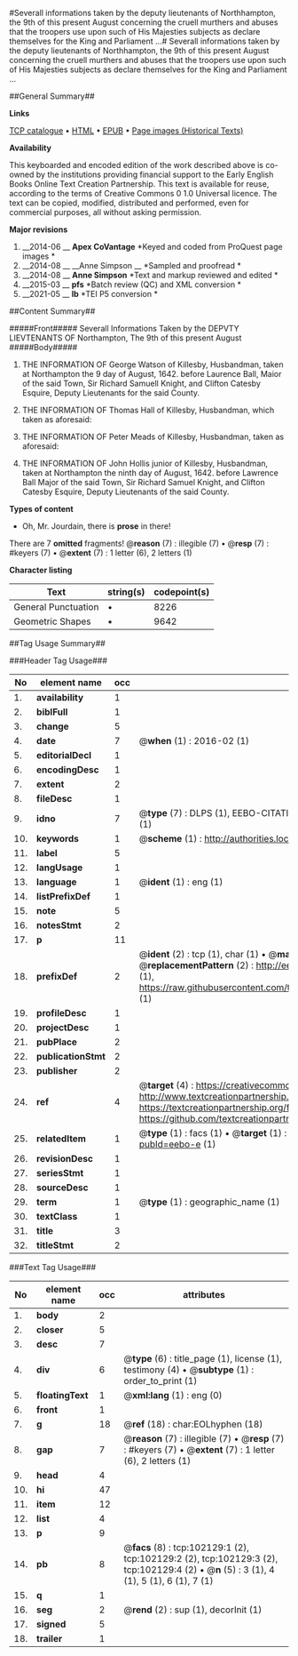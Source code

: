 #Severall informations taken by the deputy lieutenants of Northhampton, the 9th of this present August concerning the cruell murthers and abuses that the troopers use upon such of His Majesties subjects as declare themselves for the King and Parliament ...#
Severall informations taken by the deputy lieutenants of Northhampton, the 9th of this present August concerning the cruell murthers and abuses that the troopers use upon such of His Majesties subjects as declare themselves for the King and Parliament ...

##General Summary##

**Links**

[TCP catalogue](http://www.ota.ox.ac.uk/tcp/)  • 
[HTML](http://tei.it.ox.ac.uk/tcp/Texts-HTML/free/A59/A59379.html)  • 
[EPUB](http://tei.it.ox.ac.uk/tcp/Texts-EPUB/free/A59/A59379.epub) • 
[Page images (Historical Texts)](https://historicaltexts.jisc.ac.uk/eebo-14153685e)

**Availability**

This keyboarded and encoded edition of the work described above is co-owned by the
    institutions providing financial support to the Early English Books Online Text Creation
    Partnership. This text is available for reuse, according to the terms of  Creative Commons 0 1.0 Universal
    licence. The text can be copied, modified, distributed and performed, even for commercial
    purposes, all without asking permission.

**Major revisions**

1. __2014-06 __ __Apex CoVantage__ *Keyed and coded from ProQuest page images *
1. __2014-08 __ __Anne Simpson __ *Sampled and proofread *
1. __2014-08 __ __Anne Simpson__ *Text and markup reviewed and edited *
1. __2015-03 __ __pfs__ *Batch review (QC) and XML conversion *
1. __2021-05 __ __lb__ *TEI P5 conversion *

##Content Summary##

#####Front#####
Severall Informations Taken by the DEPVTY LIEVTENANTS OF Northampton, The 9th of this present August
#####Body#####

1. THE INFORMATION OF George Watson of Killesby, Husbandman, taken at Northampton the 9 day of August, 1642. before Laurence Ball, Maior of the said Town, Sir Richard Samuell Knight, and Clifton Catesby Esquire, Deputy Lieutenants for the said County.

1. THE INFORMATION OF Thomas Hall of Killesby, Husbandman, which taken as aforesaid:

1. THE INFORMATION OF Peter Meads of Killesby, Husbandman, taken as aforesaid:

1. THE INFORMATION OF John Hollis junior of Killesby, Husbandman, taken at Northampton the ninth day of August, 1642. before Lawrence Ball Major of the said Town, Sir Richard Samuel Knight, and Clifton Catesby Esquire, Deputy Lieutenants of the said County.

**Types of content**

  * Oh, Mr. Jourdain, there is **prose** in there!

There are 7 **omitted** fragments! 
 @__reason__ (7) : illegible (7)  •  @__resp__ (7) : #keyers (7)  •  @__extent__ (7) : 1 letter (6), 2 letters (1)

**Character listing**


|Text|string(s)|codepoint(s)|
|---|---|---|
|General Punctuation|•|8226|
|Geometric Shapes|▪|9642|

##Tag Usage Summary##

###Header Tag Usage###

|No|element name|occ|attributes|
|---|---|---|---|
|1.|__availability__|1||
|2.|__biblFull__|1||
|3.|__change__|5||
|4.|__date__|7| @__when__ (1) : 2016-02 (1)|
|5.|__editorialDecl__|1||
|6.|__encodingDesc__|1||
|7.|__extent__|2||
|8.|__fileDesc__|1||
|9.|__idno__|7| @__type__ (7) : DLPS (1), EEBO-CITATION (1), VID (1), EEBO-PROQUEST (1), STC (2), OCLC (1)|
|10.|__keywords__|1| @__scheme__ (1) : http://authorities.loc.gov/ (1)|
|11.|__label__|5||
|12.|__langUsage__|1||
|13.|__language__|1| @__ident__ (1) : eng (1)|
|14.|__listPrefixDef__|1||
|15.|__note__|5||
|16.|__notesStmt__|2||
|17.|__p__|11||
|18.|__prefixDef__|2| @__ident__ (2) : tcp (1), char (1)  •  @__matchPattern__ (2) : ([0-9\-]+):([0-9IVX]+) (1), (.+) (1)  •  @__replacementPattern__ (2) : http://eebo.chadwyck.com/downloadtiff?vid=$1&page=$2 (1), https://raw.githubusercontent.com/textcreationpartnership/Texts/master/tcpchars.xml#$1 (1)|
|19.|__profileDesc__|1||
|20.|__projectDesc__|1||
|21.|__pubPlace__|2||
|22.|__publicationStmt__|2||
|23.|__publisher__|2||
|24.|__ref__|4| @__target__ (4) : https://creativecommons.org/publicdomain/zero/1.0/ (1), http://www.textcreationpartnership.org/docs/. (1), https://textcreationpartnership.org/faq/#faq05 (1), https://github.com/textcreationpartnership (1)|
|25.|__relatedItem__|1| @__type__ (1) : facs (1)  •  @__target__ (1) : https://data.historicaltexts.jisc.ac.uk/view?pubId=eebo-e (1)|
|26.|__revisionDesc__|1||
|27.|__seriesStmt__|1||
|28.|__sourceDesc__|1||
|29.|__term__|1| @__type__ (1) : geographic_name (1)|
|30.|__textClass__|1||
|31.|__title__|3||
|32.|__titleStmt__|2||


###Text Tag Usage###

|No|element name|occ|attributes|
|---|---|---|---|
|1.|__body__|2||
|2.|__closer__|5||
|3.|__desc__|7||
|4.|__div__|6| @__type__ (6) : title_page (1), license (1), testimony (4)  •  @__subtype__ (1) : order_to_print (1)|
|5.|__floatingText__|1| @__xml:lang__ (1) : eng (0)|
|6.|__front__|1||
|7.|__g__|18| @__ref__ (18) : char:EOLhyphen (18)|
|8.|__gap__|7| @__reason__ (7) : illegible (7)  •  @__resp__ (7) : #keyers (7)  •  @__extent__ (7) : 1 letter (6), 2 letters (1)|
|9.|__head__|4||
|10.|__hi__|47||
|11.|__item__|12||
|12.|__list__|4||
|13.|__p__|9||
|14.|__pb__|8| @__facs__ (8) : tcp:102129:1 (2), tcp:102129:2 (2), tcp:102129:3 (2), tcp:102129:4 (2)  •  @__n__ (5) : 3 (1), 4 (1), 5 (1), 6 (1), 7 (1)|
|15.|__q__|1||
|16.|__seg__|2| @__rend__ (2) : sup (1), decorInit (1)|
|17.|__signed__|5||
|18.|__trailer__|1||

